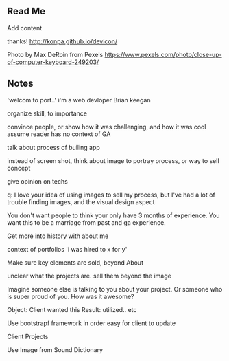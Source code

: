 ## Read Me

Add content

thanks!
http://konpa.github.io/devicon/

Photo by Max DeRoin from Pexels https://www.pexels.com/photo/close-up-of-computer-keyboard-249203/

## Notes
'welcom to port..'
i'm a web devloper
Brian keegan

organize skill, to importance

convince people, or show how it was challenging, and how it was cool
assume reader has no context of GA

talk about process of builing app

instead of screen shot, think about image to portray process, or way to
sell concept

give opinion on techs

q: I love your idea of using images to sell my process, but I've had a lot of trouble finding images, and the visual design aspect

You don't want people to think your only have 3 months of experience.
You want this to be a marriage from past and ga experience.

Get more into history with about me

context of portfolios
'i was hired to x for y'

Make sure key elements are sold, beyond About

unclear what the projects are.
sell them beyond the image

Imagine someone else is talking to you about your project.
Or someone who is super proud of you.
How was it awesome?

Object:  Client wanted this
Result: utilized.. etc

Use bootstrapf framework in order easy for client to update

Client Projects

Use Image from Sound Dictionary
